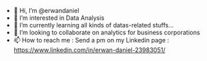 - 👋 Hi, I’m @erwandaniel
- 👀 I’m interested in Data Analysis
- 🌱 I’m currently learning all kinds of datas-related stuffs...
- 💞️ I’m looking to collaborate on analytics for business corporations
- 📫 How to reach me : Send a pm on my Linkedin page : https://www.linkedin.com/in/erwan-daniel-23983051/

<!---
erwandaniel/erwandaniel is a ✨ special ✨ repository because its `README.md` (this file) appears on your GitHub profile.
You can click the Preview link to take a look at your changes.
--->
